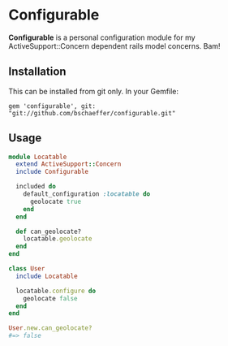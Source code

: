 # Configurable

**Configurable** is a personal configuration module for my
ActiveSupport::Concern dependent rails model concerns. Bam!

## Installation

This can be installed from git only. In your Gemfile:

    gem 'configurable', git: "git://github.com/bschaeffer/configurable.git"


## Usage

```ruby
module Locatable
  extend ActiveSupport::Concern
  include Configurable

  included do
    default_configuration :locatable do
      geolocate true
    end
  end

  def can_geolocate?
    locatable.geolocate
  end
end

class User
  include Locatable

  locatable.configure do
    geolocate false
  end
end

User.new.can_geolocate?
#=> false
```

